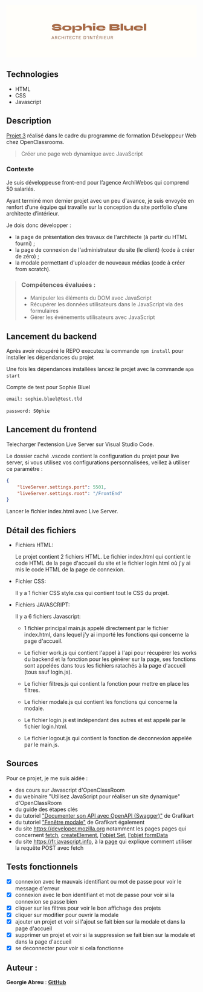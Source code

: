 ![Banner](/FrontEnd/assets/images/readme/sophie-bluel.webp)

## Technologies

- HTML
- CSS
- Javascript

## Description

[Projet 3](https://openclassrooms.com/fr/paths/717/projects/1157/assignment) réalisé dans le cadre du programme de formation Développeur Web chez OpenClassrooms.

> Créer une page web dynamique avec JavaScript

### Contexte

Je suis développeuse front-end pour l’agence ArchiWebos qui comprend 50 salariés. 

Ayant terminé mon dernier projet avec un peu d'avance, je suis envoyée en renfort d’une équipe qui travaille sur la conception du site portfolio d’une architecte d’intérieur.

Je dois donc développer :
- la page de présentation des travaux de l'architecte (à partir du HTML fourni) ;
- la page de connexion de l'administrateur du site (le client) (code à créer de zéro) ;
- la modale permettant d'uploader de nouveaux médias (code à créer from scratch).

> ### Compétences évaluées :
>
> - Manipuler les éléments du DOM avec JavaScript
> - Récupérer les données utilisateurs dans le JavaScript via des formulaires
> - Gérer les événements utilisateurs avec JavaScript

## Lancement du backend

Après avoir récupéré le REPO executez la commande `npm install` pour installer les dépendances du projet

Une fois les dépendances installées lancez le projet avec la commande `npm start`

Compte de test pour Sophie Bluel

```
email: sophie.bluel@test.tld

password: S0phie 
```

## Lancement du frontend

Telecharger l'extension Live Server sur Visual Studio Code.

Le dossier caché .vscode contient la configuration du projet pour live server, si vous utilisez vos configurations personnalisées, veillez à utiliser ce paramètre :
```json
{
    "liveServer.settings.port": 5501,
    "liveServer.settings.root": "/FrontEnd"
}
```

Lancer le fichier index.html avec Live Server.

## Détail des fichiers

- Fichiers HTML:

    Le projet contient 2 fichiers HTML.
    Le fichier index.html qui contient le code HTML de la page d'accueil du site et le fichier login.html où j'y ai mis le code HTML de la page de connexion.

- Fichier CSS:

    Il y a 1 fichier CSS style.css qui contient tout le CSS du projet.

- Fichiers JAVASCRIPT:

    Il y a 6 fichiers Javascript:

    - 1 fichier principal main.js appelé directement par le fichier index.html, dans lequel j'y ai importé les fonctions qui concerne la page d'accueil.

    -   Le fichier work.js qui contient l'appel à l'api pour récupérer les works du backend et la fonction pour les générer sur la page, ses fonctions sont appelées dans tous les fichiers ratachés à la page d'accueil (tous sauf login.js).

    - Le fichier filtres.js qui contient la fonction pour mettre en place les filtres.

    - Le fichier modale.js qui contient les fonctions qui concerne la modale.

    - Le fichier login.js est indépendant des autres et est appelé par le fichier login.html.

    - Le fichier logout.js qui contient la fonction de deconnexion appelée par le main.js.

## Sources

Pour ce projet, je me suis aidée : 
* des cours sur Javascript d'OpenClassRoom
* du webinaire "Utilisez JavaScript pour réaliser un site dynamique" d'OpenClassRoom
* du guide des étapes clés
* du tutoriel ["Documenter son API avec OpenAPI (Swagger)"](https://grafikart.fr/tutoriels/swagger-openapi-php-1160) de Grafikart
* du tutoriel ["Fenêtre modale"](https://grafikart.fr/tutoriels/modal-javascript-css-72) de Grafikart également
* du site https://developer.mozilla.org notamment les pages pages qui concernent [fetch](https://developer.mozilla.org/fr/docs/Web/API/Fetch_API), [createElement](https://developer.mozilla.org/fr/docs/Web/API/Document/createElement), [l'objet Set](https://developer.mozilla.org/fr/docs/Web/JavaScript/Reference/Global_Objects/Set), [l'objet formData](https://developer.mozilla.org/fr/docs/Web/API/FormData)
* du site https://fr.javascript.info, à la [page](https://javascript.info/fetch) qui explique comment utiliser la requête POST avec fetch

## Tests fonctionnels

- [x] connexion avec le mauvais identifiant ou mot de passe pour voir le message d'erreur
- [x] connexion avec le bon identifiant et mot de passe pour voir si la connexion se passe bien
- [x] cliquer sur les filtres pour voir le bon affichage des projets
- [x] cliquer sur modifier pour ouvrir la modale
- [x] ajouter un projet et voir si l'ajout se fait bien sur la modale et dans la page d'accueil
- [x] supprimer un projet et voir si la suppression se fait bien sur la modale et dans la page d'accueil
- [x] se deconnecter pour voir si cela fonctionne

## Auteur :

**Georgie Abreu** : [**GitHub**](https://github.com/AbreuGeorgie/)

